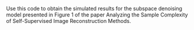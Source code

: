 Use this code to obtain the simulated results for the subspace denoising model presented in Figure 1 of the paper Analyzing the Sample Complexity of Self-Supervised Image Reconstruction Methods.
